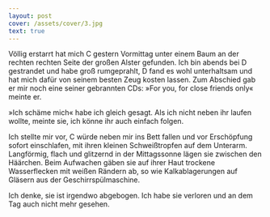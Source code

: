```yaml
---
layout: post
cover: /assets/cover/3.jpg
text: true
---
```

Völlig erstarrt hat mich C gestern Vormittag unter einem Baum an der rechten rechten Seite der großen Alster gefunden. Ich bin abends bei D gestrandet und habe groß rumgeprahlt, D fand es wohl unterhaltsam und hat mich dafür von seinem besten Zeug kosten lassen. Zum Abschied gab er mir noch eine seiner gebrannten CDs: »For you, for close friends only« meinte er.

»Ich schäme mich« habe ich gleich gesagt. Als ich nicht neben ihr laufen wollte, meinte sie, ich könne ihr auch einfach folgen. 

Ich stellte mir vor, C würde neben mir ins Bett fallen und vor Erschöpfung sofort einschlafen, mit ihren kleinen Schweißtropfen auf dem Unterarm. Langförmig, flach und glitzernd in der Mittagssonne lägen sie zwischen den Häärchen. Beim Aufwachen gäben sie auf ihrer Haut trockene Wasserflecken mit weißen Rändern ab, so wie Kalkablagerungen auf Gläsern aus der Geschirrspülmaschine.

Ich denke, sie ist irgendwo abgebogen. Ich habe sie verloren und an dem Tag auch nicht mehr gesehen.